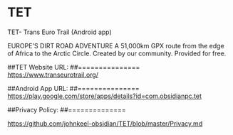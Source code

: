 # TET
TET- Trans Euro Trail (Android app)

EUROPE'S DIRT ROAD ADVENTURE
A 51,000km GPX route from the edge of Africa to the Arctic Circle.
Created by our community.
Provided for free.


##TET Website URL:
##===============
https://www.transeurotrail.org/


##Android App URL:
##===============
https://play.google.com/store/apps/details?id=com.obsidianpc.tet

    
##Privacy Policy:
##==============

https://github.com/johnkeel-obsidian/TET/blob/master/Privacy.md
